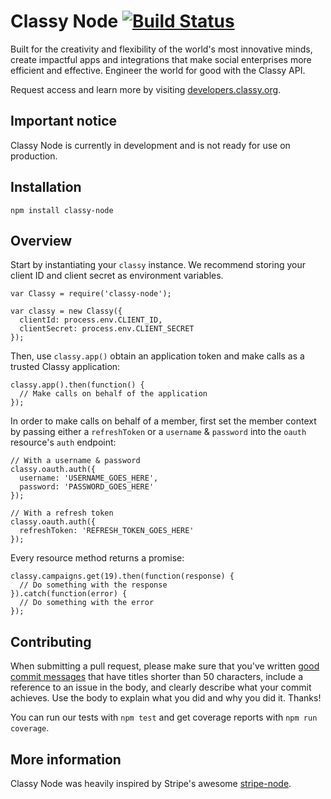 # Classy Node [![Build Status](https://travis-ci.org/classy-org/classy-node.png?branch=master)](https://travis-ci.org/classy-org/classy-node)

Built for the creativity and flexibility of the world's most innovative minds, create impactful apps and integrations that make social enterprises more efficient and effective. Engineer the world for good with the Classy API.

Request access and learn more by visiting [developers.classy.org](https://developers.classy.org/overview/welcome).

## Important notice

Classy Node is currently in development and is not ready for use on production.

## Installation

`npm install classy-node`

## Overview

Start by instantiating your `classy` instance. We recommend storing your client ID and client secret as environment variables.

```
var Classy = require('classy-node');

var classy = new Classy({
  clientId: process.env.CLIENT_ID,
  clientSecret: process.env.CLIENT_SECRET
});
```

Then, use `classy.app()` obtain an application token and make calls as a trusted Classy application:

```
classy.app().then(function() {
  // Make calls on behalf of the application
});
```

In order to make calls on behalf of a member, first set the member context by passing either a `refreshToken` or a `username` & `password` into the `oauth` resource's `auth` endpoint:

```
// With a username & password
classy.oauth.auth({
  username: 'USERNAME_GOES_HERE',
  password: 'PASSWORD_GOES_HERE'
});

// With a refresh token
classy.oauth.auth({
  refreshToken: 'REFRESH_TOKEN_GOES_HERE'
});
```

Every resource method returns a promise:

```
classy.campaigns.get(19).then(function(response) {
  // Do something with the response
}).catch(function(error) {
  // Do something with the error
});
```

## Contributing

When submitting a pull request, please make sure that you've written [good commit messages](http://chris.beams.io/posts/git-commit/) that have titles shorter than 50 characters, include a reference to an issue in the body, and clearly describe what your commit achieves. Use the body to explain what you did and why you did it. Thanks!

You can run our tests with `npm test` and get coverage reports with `npm run coverage`.


## More information

Classy Node was heavily inspired by Stripe's awesome [stripe-node](https://github.com/stripe/stripe-node).
